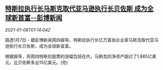 <!--1610068998000-->
[特斯拉执行长马斯克取代亚马逊执行长贝佐斯 成为全球新首富--彭博新闻](https://cn.reuters.com/article/tesla-musk-richest-0107-thur-idCNKBS29D055)
------

<div><i>2021-01-08T01:14:04Z</i></div><p>路透1月7日 - 据彭博新闻周四报导，特斯拉执行长亿万富翁企业家马斯克取代亚马逊执行长贝佐斯，成为全球新首富。</p><p>根据报导，将周四特斯拉股票的涨幅包括在内，马斯克的净资产超过了1,885亿美元，比贝佐斯多出15亿美元。(完)</p>
